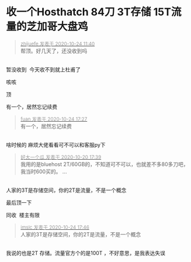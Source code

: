 # 收一个Hosthatch 84刀 3T存储 15T流量的芝加哥大盘鸡


<div class="quote"><blockquote><font size="2"><a href="https://www.hostloc.com/forum.php?mod=redirect&amp;goto=findpost&amp;pid=9345058&amp;ptid=756415" target="_blank"><font color="#999999">zhijuefe 发表于 2020-10-24 11:40</font></a></font><br />
帮顶。好几天了，还没收到吗</blockquote></div><br />
暂没收到&nbsp;&nbsp;今天收不到就上杜甫了

咳咳

顶

有一个，居然忘记续费

<div class="quote"><blockquote><font size="2"><a href="https://www.hostloc.com/forum.php?mod=redirect&amp;goto=findpost&amp;pid=9346695&amp;ptid=756415" target="_blank"><font color="#999999">fuan 发表于 2020-10-24 17:27</font></a></font><br />
有一个，居然忘记续费</blockquote></div><br />
啥时候的 麻烦大佬看看可不可以和客服py下

<div class="quote"><blockquote><font size="2"><a href="https://www.hostloc.com/forum.php?mod=redirect&amp;goto=findpost&amp;pid=9327820&amp;ptid=756415" target="_blank"><font color="#999999">好大一个瓜 发表于 2020-10-20 17:39</font></a></font><br />
我用的是bluehost 2T/60GB的，不知道可不可以，也就差不多80多刀吧，我当时600买的。 ...</blockquote></div><br />
人家的3T是存储空间，你的2T是流量，不是一个概念

最后顶一下

同收&nbsp;&nbsp;楼主有限

<div class="quote"><blockquote><font size="2"><a href="https://www.hostloc.com/forum.php?mod=redirect&amp;goto=findpost&amp;pid=9346758&amp;ptid=756415" target="_blank"><font color="#999999">imslc 发表于 2020-10-24 17:46</font></a></font><br />
人家的3T是存储空间，你的2T是流量，不是一个概念</blockquote></div><br />
我说的也是2T 存储。流量官方个的是100T ，不好意思，是我表达失误

